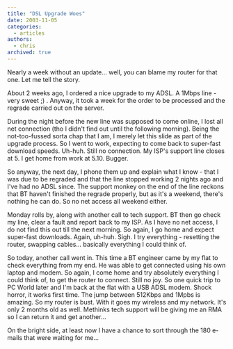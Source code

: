 ```yaml
---
title: "DSL Upgrade Woes"
date: 2003-11-05
categories:
  - articles
authors:
  - chris
archived: true
---
```


Nearly a week without an update... well, you can blame my router for that one. Let me tell the story.

About 2 weeks ago, I ordered a nice upgrade to my ADSL. A 1Mbps line - very sweet ;) . Anyway, it took a week for the order to be processed and the regrade carried out on the server.

During the night before the new line was supposed to come online, I lost all net connection (tho I didn't find out until the following morning). Being the not-too-fussed sorta chap that I am, I merely let this slide as part of the upgrade process. So I went to work, expecting to come back to super-fast download speeds. Uh-huh. Still no connection. My ISP's support line closes at 5. I get home from work at 5.10. Bugger.

So anyway, the next day, I phone them up and explain what I know - that I was due to be regraded and that the line stopped working 2 nights ago and I've had no ADSL since. The support monkey on the end of the line reckons that BT haven't finished the regrade properly, but as it's a weekend, there's nothing he can do. So no net access all weekend either.

Monday rolls by, along with another call to tech support. BT then go check my line, clear a fault and report back to my ISP. As I have no net access, I do not find this out till the next morning. So again, I go home and expect super-fast downloads. Again, uh-huh. Sigh. I try everything - resetting the router, swapping cables... basically everything I could think of.

So today, another call went in. This time a BT engineer came by my flat to check everything from my end. He was able to get connected using his own laptop and modem. So again, I come home and try absolutely everything I could think of, to get the router to connect. Still no joy. So one quick trip to PC World later and I'm back at the flat with a USB ADSL modem. Shock horror, it works first time. The jump between 512Kbps and 1Mpbs is amazing. So my router is bust. With it goes my wireless and my network. It's only 2 months old as well. Methinks tech support will be giving me an RMA so I can return it and get another...

On the bright side, at least now I have a chance to sort through the 180 e-mails that were waiting for me...
